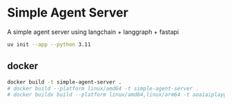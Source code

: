 # Simple Agent Server

A simple agent server using langchain + langgraph + fastapi

```bash
uv init --app --python 3.11
```

## docker

```bash
docker build -t simple-agent-server .
# docker build --platform linux/amd64 -t simple-agent-server .
# docker buildx build --platform linux/amd64,linux/arm64 -t aoaiaiplayground.azurecr.io/agent/simple-agent-server --push .
```
